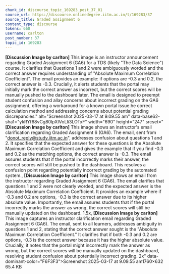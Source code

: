 ```yaml
---
chunk_id: discourse_topic_169283_post_37_01
source_url: https://discourse.onlinedegree.iitm.ac.in/t/169283/37
source_title: Graded assignment 6
content_type: discourse
tokens: 660
username: carlton
post_number: 37
topic_id: 169283
---
```


**[Discussion Image by carlton]** This image is an instructor announcement regarding Graded Assignment 6 (GA6) for a TDS (likely "The Data Science") course. It clarifies that Questions 1 and 2 were ambiguously worded and the correct answer requires understanding of "Absolute Maximum Correlation Coefficient". The email provides an example: if options are -0.3 and 0.2, the correct answer is -0.3. Crucially, it alerts students that the portal may initially mark the correct answer as incorrect, but the correct scores will be manually pushed to the dashboard later. The email is designed to preempt student confusion and allay concerns about incorrect grading on the GA6 assignment, offering a workaround for a known portal issue.he correct calculation method and addressing concerns about potential grading discrepancies." alt="Screenshot 2025-03-17 at 9.09.55 am" data-base62-sha1="ykRYf68vCg80lpXIVoLIi3LOTxF" width="690" height="247" srcset="**[Discussion Image by carlton]** This image shows an instructor's email clarification regarding Graded Assignment 6 (GA6). The email, sent from "donot_reply@study.iitm.ac.in", addresses confusion about questions 1 and 2. It specifies that the expected answer for these questions is the Absolute Maximum Correlation Coefficient and gives the example that if you find -0.3 and 0.2 as the matching options, the correct answer is -0.3. The email assures students that if the portal incorrectly marks their answer, the correct scores will still be pushed to the dashboard. This resolves a confusion point regarding potentially incorrect grading by the automated system., **[Discussion Image by carlton]** This image shows an email from the instructor regarding Graded Assignment 6 (GA6). The email clarifies that questions 1 and 2 were not clearly worded, and the expected answer is the Absolute Maximum Correlation Coefficient. It provides an example where if -0.3 and 0.2 are options, -0.3 is the correct answer due to its higher absolute value. Importantly, the email assures students that if the portal incorrectly marks the answer as wrong, the correct scores will still be manually updated on the dashboard. 1.5x, **[Discussion Image by carlton]** This image captures an instructor clarification email regarding Graded Assignment 6 (GA6). The email, sent to all learners, addresses ambiguity in questions 1 and 2, stating that the correct answer sought is the "Absolute Maximum Correlation Coefficient." It clarifies that if both -0.3 and 0.2 are options, -0.3 is the correct answer because it has the higher absolute value. Crucially, it notes that the portal might incorrectly mark the answer as wrong, but the correct scores will be manually updated on the dashboard, resolving student confusion about potentially incorrect grading. 2x" data-dominant-color="F6F3F3">Screenshot 2025-03-17 at 9.09.55 am1760×632 65.4 KB
